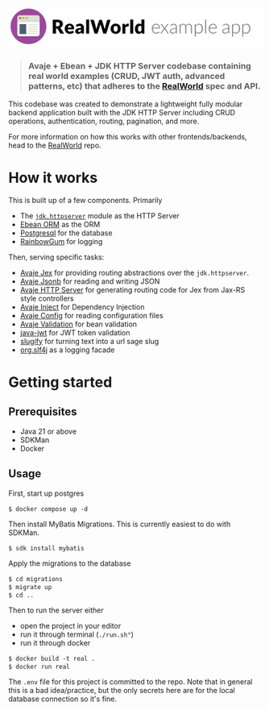 # ![RealWorld Example App](logo.png)

> ### Avaje + Ebean + JDK HTTP Server codebase containing real world examples (CRUD, JWT auth, advanced patterns, etc) that adheres to the [RealWorld](https://github.com/gothinkster/realworld) spec and API.

This codebase was created to demonstrate a lightweight fully modular backend application built with the JDK HTTP Server including CRUD operations, authentication, routing, pagination, and more.

For more information on how this works with other frontends/backends, head to the [RealWorld](https://github.com/gothinkster/realworld) repo.

# How it works

This is built up of a few components. Primarily

* The [`jdk.httpserver`](https://docs.oracle.com/en/java/javase/21/docs/api/jdk.httpserver/module-summary.html) module as the HTTP Server
* [Ebean ORM](https://ebean.io) as the ORM
* [Postgresql](https://postgresql.org) for the database
* [RainbowGum](https://github.com/jstachio/rainbowgum) for logging

Then, serving specific tasks:

* [Avaje Jex](https://avaje.io/jex) for providing routing abstractions over the `jdk.httpserver`.
* [Avaje Jsonb](https://avaje.io/jsonb) for reading and writing JSON
* [Avaje HTTP Server](https://avaje.io/http-server) for generating routing code for Jex from Jax-RS style controllers
* [Avaje Inject](https://avaje.io/inject) for Dependency Injection
* [Avaje Config](https://avaje.io/config) for reading configuration files
* [Avaje Validation](https://avaje.io/validator) for bean validation
* [java-jwt](https://github.com/auth0/java-jwt) for JWT token validation
* [slugify](https://github.com/slugify/slugify) for turning text into a url sage slug
* [org.slf4j](https://github.com/qos-ch/slf4j) as a logging facade


# Getting started

## Prerequisites

* Java 21 or above
* SDKMan
* Docker

## Usage

First, start up postgres

```
$ docker compose up -d
```

Then install MyBatis Migrations. This is currently easiest to do with SDKMan.

```
$ sdk install mybatis
```

Apply the migrations to the database

```
$ cd migrations
$ migrate up
$ cd ..
```

Then to run the server either 

* open the project in your editor
* run it through terminal (`./run.sh"`)
* run it through docker

```
$ docker build -t real .
$ docker run real
```

The `.env` file for this project is committed to the repo. Note that in general this is a bad idea/practice, but the
only secrets here are for the local database connection so it's fine.
